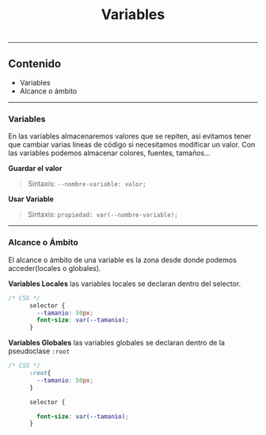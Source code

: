<h1 align="center">Variables<h1>
<hr>

## Contenido

- Variables
- Alcance o ámbito

<hr>

### Variables

En las variables almacenaremos valores que se repiten, asi evitamos tener que cambiar varias líneas de código si necesitamos modificar un valor. Con las variables podemos almacenar colores, fuentes, tamaños...

**Guardar el valor**

> Sintaxis: `--nombre-variable: valor;`

**Usar Variable**

> Sintaxis: `propiedad: var(--nombre-variable);`

---

### Alcance o Ámbito

El alcance o ámbito de una variable es la zona desde donde podemos acceder(locales o globales).

**Variables Locales** las variables locales se declaran dentro del selector.

```CSS
/* CSS */
      selector {
        --tamanio: 50px;
        font-size: var(--tamanio);
      }
```

**Variables Globales** las variables globales se declaran dentro de la pseudoclase `:root`

```CSS
/* CSS */
      :root{
        --tamanio: 50px;
      }

      selector {

        font-size: var(--tamanio);
      }
```
